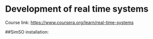 # Development of real time systems

Course link: https://www.coursera.org/learn/real-time-systems

##SimSO installation:
